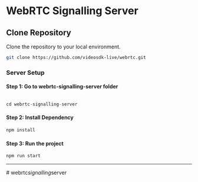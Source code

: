 # WebRTC Signalling Server

## Clone Repository

Clone the repository to your local environment.

```sh
git clone https://github.com/videosdk-live/webrtc.git
```

### Server Setup

#### Step 1: Go to  webrtc-signalling-server folder

```js

cd webrtc-signalling-server

```

#### Step 2: Install Dependency

```js
npm install
```

#### Step 3: Run the project

```js
npm run start
```

---
#   w e b r t c _ s i g n a l l i n g _ s e r v e r  
 